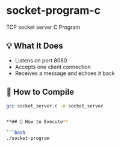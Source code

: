 # socket-program-c

TCP socket server C Program

## 💡 What It Does

- Listens on port 8080
- Accepts one client connection
- Receives a message and echoes it back

## 🔧 How to Compile

```bash
gcc socket_server.c -o socket_server


**## 🚀 How to Execute** 

```bash
./socket-program 
